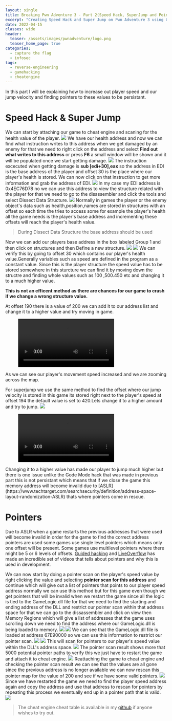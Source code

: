 ```yaml
---
layout: single
title: Breaking Pwn Adventure 3 - Part 2(Speed Hack, SuperJump and Pointers Offline Mode)
excerpt: "Creating Speed Hack and Super Jump on Pwn Adventure 3 using Cheat Engine"
date: 2022-04-15
classes: wide
header:
  teaser: /assets/images/pwnadventure/logo.png
  teaser_home_page: true
categories:
  - capture the flag
  - infosec
tags:  
  - reverse-engineering
  - gamehacking
  - cheatengine
---
```

In this part I will be explaining how to increase out player speed and our jump velocity  and finding pointers to these values to be persistant.

# Speed Hack & Super Jump
We can start by attaching our game to cheat engine and scaning for the health value of the player.
![](/assets/images/pwnadventure/partII/scan1.PNG)
We have our health address and now we can  find what instruction writes to this address when we get damaged by an enemy for that we need to right click on the address and select **Find out what writes to this address** or press **F6** a small window will be shown and it will be populated once we start getting damage.
![](/assets/images/pwnadventure/partII/writes2.PNG)
The instruction excecuted when getting damage is **sub [edi+30],eax** so the address in EDI is the base address of the player and offset 30 is the place where our player's health is stored. We can now click on that instruction to get more information and grab the address of EDI.
![](/assets/images/pwnadventure/partII/healthEDI.PNG)
In my case my EDI address is 0x4EC76D78 no we can use this address to view the structure related with the player for that we need to go to the disassembler and click the tools  and select Dissect Data Structure.
![](/assets/images/pwnadventure/partII/datastructure.PNG)
Normally in games the player or the enemy object's data such as health,position,names are stored in structures with an offset so each time the tries to access some for example the player's health all the game needs is the player's base address and incrementing these offsets will reach the player's health value.

>During Dissect Data Structure the base address should be used

Now we can add our players base address in the box labeled Group 1 and then click on structures and then Define a new structure.
![](/assets/images/pwnadventure/partII/datastructure1.PNG)
![](/assets/images/pwnadventure/partII/datastructure2.PNG)
We can verify this by going to offset 30 which contains our player's health value.Generally variables such as speed are defined in the program as a constant value.
Since this is the player structure the speed value has to be stored somewhere in this sturcture we can find it by moving down the structre and finding whole values such as 100 ,500.450 etc and changing it to a much higher value.

**This is not an efficent method as there are chances for our game to crash if we change a wrong structure value.**

At offset 190 there is a value of 200 we can add it to our address list and change it to a higher value and try moving in game.
<figure class="video_container">
  <video controls="true" allowfullscreen="true" >
    <source src="/assets/images/pwnadventure/partII/speed.mp4" type="video/mp4">
  </video>
</figure>
As we can see our player's movement speed increased and we are zooming across the map.

For superjump we use the same method to find the offset where our jump velocity is stored in this game its stored right next to the player's speed at offset 194 the default value is set to 420.Lets change it to a higher amount and try to jump.
![](/assets/images/pwnadventure/partII/jump.PNG)
<figure class="video_container">
  <video controls="true" allowfullscreen="true" >
    <source src="/assets/images/pwnadventure/partII/jump.mp4" type="video/mp4">
  </video>
</figure>
Changing it to a higher value has made our player to jump much higher but there is one issue unlike the Gode Mode hack that was made in previous part this is not persistant which means that if we close the game this memory address will become invalid due to [ASLR](https://www.techtarget.com/searchsecurity/definition/address-space-layout-randomization-ASLR) thats where pointers come in rescue.


# Pointers
Due to ASLR when a game restarts the previous addresses that were used will become invalid in order for the game to find the correct address pointers are used some games use single level pointers which means only one offset will be present.
Some games use multilevel pointers where there might be 5 or 6 levels of offsets.
[Guided hacking](https://guidedhacking.com/threads/understanding-pointers-how-to-find-pointers.14502/) and [LiveOverflow](https://www.youtube.com/watch?v=elI6vZR6HGE) has made an incredible set of videos that tells about pointers and why this is used in development.

We can now start by doing a pointer scan on the player's speed value by right clicking the value and selecting **pointer scan for this address** and continue which will give out a list of pointers that points to our player speed address normally we can use this method but for this game even though we get pointers that will be invalid when we restart the game since all the logic is tied to the GameLogic.dll file for that we need to find the starting and ending address of the DLL and restrict our pointer scan within that address space for that we can go to the dissassembler and click on view then Memory Regions which will give a list of addresses that the game uses scrolling down we need to find the address where our GameLogic.dll is being loaded to memory.
![](/assets/images/pwnadventure/partII/memory.PNG)
![](/assets/images/pwnadventure/partII/memory1.PNG)
We can see that the GameLogic.dll file is loaded at address 67E90000 so we can use this information to restrict our pointer scan.
![](/assets/images/pwnadventure/partII/pointer.PNG)
![](/assets/images/pwnadventure/partII/pointer1.PNG)
This will scan for pointers to our player's speed value within the DLL's address space.
![](/assets/images/pwnadventure/partII/pointer2.PNG)
The pointer scan result shows more that 5000 potential pointer paths to verify this we just have to restart the game and attach it to cheat engine.
![](/assets/images/pwnadventure/partII/pointer3.PNG)
Reattaching the game to cheat engine and checking the pointer scan result we can see that the values are all gone since the previous address is no longer available we can now rescan this pointer map for the value of 200 and see if we have some valid pointers.
![](/assets/images/pwnadventure/partII/pointer4.PNG)
Since we have restarted the game we need to find the player speed address again and copy the address and use that address to rescan for pointers by repeating this process we eventually end up in a pointer path that is valid.
![](/assets/images/pwnadventure/partII/cheattable.PNG)

>The cheat engine cheat table is available in my [github](https://github.com/rahulr311295/GameTrainers/blob/main/PwnAdventure3/CheatTable/PwnAdventure3.CT) if anyone wishes to try out.
